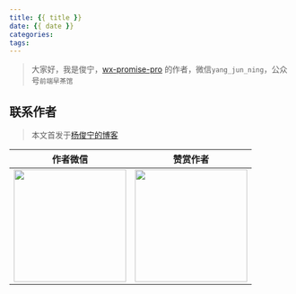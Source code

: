 ```yaml
---
title: {{ title }}
date: {{ date }}
categories:
tags:
---
```


<!--more-->

> 大家好，我是俊宁，[wx-promise-pro](https://github.com/youngjuning/wx-promise-pro) 的作者，微信`yang_jun_ning`，公众号`前端早茶馆`

## 联系作者

> 本文首发于[杨俊宁的博客](https://youngjuning.js.org/)

|                           作者微信                           |                           赞赏作者                           |
| :----------------------------------------------------------: | :----------------------------------------------------------: |
| <img src="https://i.loli.net/2020/02/22/q2tLiGYvhIxm3Fl.jpg" width="200px"/> | <img src="https://i.loli.net/2020/02/23/q56X1eYZuITQpsj.png" width="200px"/> |
